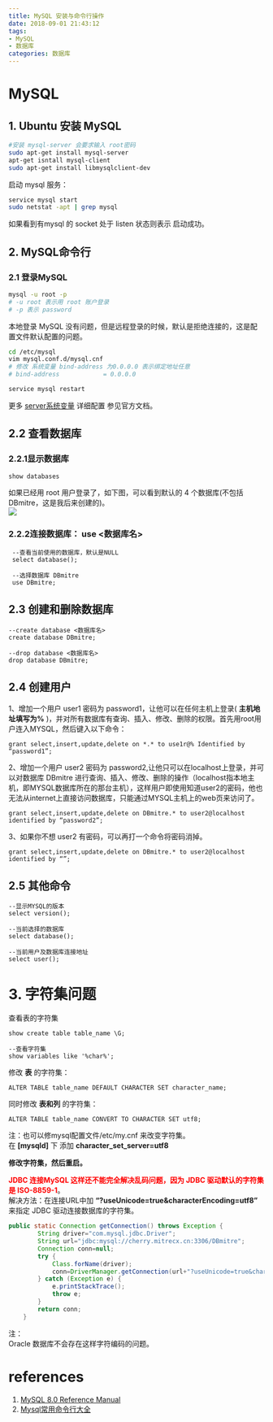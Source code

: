 ```yaml
---
title: MySQL 安装与命令行操作
date: 2018-09-01 21:43:12
tags:
- MySQL
- 数据库
categories: 数据库
---
```

# MySQL

## 1. Ubuntu 安装 MySQL
 ```sh
 #安装 mysql-server 会要求输入 root密码
 sudo apt-get install mysql-server  
 apt-get isntall mysql-client
 sudo apt-get install libmysqlclient-dev
 ```
启动 mysql 服务：
 ```sh
 service mysql start
 sudo netstat -apt | grep mysql
 ```
如果看到有mysql 的 socket 处于 listen 状态则表示 启动成功。  

## 2. MySQL命令行

### 2.1 登录MySQL

```sh
mysql -u root -p
# -u root 表示用 root 账户登录
# -p 表示 password
```
本地登录 MySQL 没有问题，但是远程登录的时候，默认是拒绝连接的，这是配置文件默认配置的问题。  
```sh
cd /etc/mysql
vim mysql.conf.d/mysql.cnf
# 修改 系统变量 bind-address 为0.0.0.0 表示绑定地址任意
# bind-address            = 0.0.0.0

service mysql restart
```  
更多 [server系统变量](https://dev.mysql.com/doc/refman/8.0/en/server-system-variables.html) 详细配置 参见官方文档。
## 2.2 查看数据库

### 2.2.1显示数据库
```MySQL
show databases
```
如果已经用 root 用户登录了，如下图，可以看到默认的 4 个数据库(不包括DBmitre，这是我后来创建的)。  
![](https://mitre.oss-cn-hangzhou.aliyuncs.com/blog-2018-8-23/showDatabases.png)  

### 2.2.2连接数据库： use <数据库名>
```MySQL
 --查看当前使用的数据库，默认是NULL
 select database();

 --选择数据库 DBmitre
 use DBmitre;
```

## 2.3 创建和删除数据库

```MySQL
--create database <数据库名>
create database DBmitre;

--drop database <数据库名>
drop database DBmitre;
```

## 2.4 创建用户
1、增加一个用户 user1 密码为 password1，让他可以在任何主机上登录( **主机地址填写为%** )，并对所有数据库有查询、插入、修改、删除的权限。首先用root用户连入MYSQL，然后键入以下命令：  
```MySQL
grant select,insert,update,delete on *.* to use1r@% Identified by “password1”;
```

2、增加一个用户 user2 密码为 password2,让他只可以在localhost上登录，并可以对数据库 DBmitre 进行查询、插入、修改、删除的操作（localhost指本地主机，即MYSQL数据库所在的那台主机），这样用户即使用知道user2的密码，他也无法从internet上直接访问数据库，只能通过MYSQL主机上的web页来访问了。  
```MySQL
grant select,insert,update,delete on DBmitre.* to user2@localhost identified by “password2”;
```
3、如果你不想 user2 有密码，可以再打一个命令将密码消掉。   
```MySQL
grant select,insert,update,delete on DBmitre.* to user2@localhost identified by “”;
```
## 2.5 其他命令
 ```mysql
 --显示MYSQL的版本
 select version();

--当前选择的数据库
select database();

--当前用户及数据库连接地址
select user();
 ```
# 3. 字符集问题
查看表的字符集  
```MySQL
show create table table_name \G;

--查看字符集
show variables like '%char%';
```

修改 **表** 的字符集：  
```MySQL
ALTER TABLE table_name DEFAULT CHARACTER SET character_name;
```
同时修改 **表和列** 的字符集：  
```MySQL
ALTER TABLE table_name CONVERT TO CHARACTER SET utf8;
```


注：也可以修mysql配置文件/etc/my.cnf 来改变字符集。  
在 **[mysqld]** 下 添加 **character_set_server=utf8**  

**修改字符集，然后重启。**

**<font color=red>JDBC 连接MySQL 这样还不能完全解决乱码问题，因为 JDBC 驱动默认的字符集 是 ISO-8859-1</font>**。  
解决方法：在连接URL中加  **“?useUnicode=true&characterEncoding=utf8”** 来指定 JDBC 驱动连接数据库的字符集。   

```java
public static Connection getConnection() throws Exception {
		String driver="com.mysql.jdbc.Driver";
		String url="jdbc:mysql://cherry.mitrecx.cn:3306/DBmitre";
		Connection conn=null;
		try {
			Class.forName(driver);
			conn=DriverManager.getConnection(url+"?useUnicode=true&characterEncoding=utf8","root","1234567");
		} catch (Exception e) {
			e.printStackTrace();
			throw e;
		}
		return conn;
	}
```
注：  
Oracle 数据库不会存在这样字符编码的问题。


# references
1. [MySQL 8.0 Reference Manual](https://dev.mysql.com/doc/refman/8.0/en/)
2. [Mysql常用命令行大全](https://www.cnblogs.com/bluealine/p/7832219.html)
